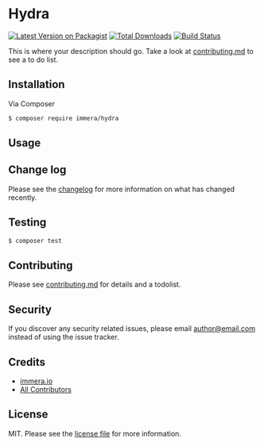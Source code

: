 # Hydra

[![Latest Version on Packagist][ico-version]][link-packagist]
[![Total Downloads][ico-downloads]][link-downloads]
[![Build Status][ico-travis]][link-travis]

This is where your description should go. Take a look at [contributing.md](contributing.md) to see a to do list.

## Installation

Via Composer

``` bash
$ composer require immera/hydra
```

## Usage

## Change log

Please see the [changelog](changelog.md) for more information on what has changed recently.

## Testing

``` bash
$ composer test
```

## Contributing

Please see [contributing.md](contributing.md) for details and a todolist.

## Security

If you discover any security related issues, please email author@email.com instead of using the issue tracker.

## Credits

- [immera.io][link-author]
- [All Contributors][link-contributors]

## License

MIT. Please see the [license file](license.md) for more information.

[ico-version]: https://img.shields.io/packagist/v/immera/hydra.svg?style=flat-square
[ico-downloads]: https://img.shields.io/packagist/dt/immera/hydra.svg?style=flat-square
[ico-travis]: https://img.shields.io/travis/immera/hydra/master.svg?style=flat-square

[link-packagist]: https://packagist.org/packages/immera/hydra
[link-downloads]: https://packagist.org/packages/immera/hydra
[link-travis]: https://travis-ci.org/immera/hydra
[link-author]: https://github.com/immera
[link-contributors]: ../../contributors
